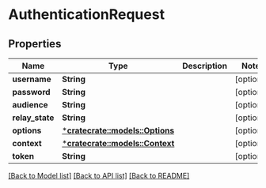 # AuthenticationRequest

## Properties
Name | Type | Description | Notes
------------ | ------------- | ------------- | -------------
**username** | **String** |  | [optional] 
**password** | **String** |  | [optional] 
**audience** | **String** |  | [optional] 
**relay_state** | **String** |  | [optional] 
**options** | [***cratecrate::models::Options**](Options.md) |  | [optional] 
**context** | [***cratecrate::models::Context**](Context.md) |  | [optional] 
**token** | **String** |  | [optional] 

[[Back to Model list]](../README.md#documentation-for-models) [[Back to API list]](../README.md#documentation-for-api-endpoints) [[Back to README]](../README.md)


